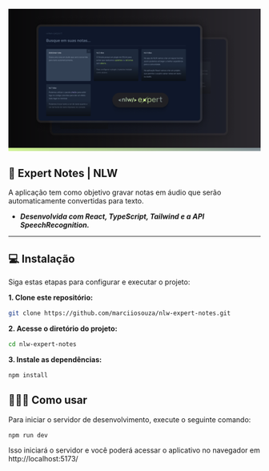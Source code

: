 ![Cover](./.github/thumbnail.png)

## 🚀 Expert Notes | NLW

A aplicação tem como objetivo gravar notas em áudio que serão automaticamente convertidas para texto.

- **_Desenvolvida com React, TypeScript, Tailwind e a API SpeechRecognition._**

---

## 💻 Instalação

Siga estas etapas para configurar e executar o projeto:

**1. Clone este repositório:**

```bash
git clone https://github.com/marciiosouza/nlw-expert-notes.git
```

**2. Acesse o diretório do projeto:**

```bash
cd nlw-expert-notes
```

**3. Instale as dependências:**

```bash
npm install
```

## 👨🏽‍💻 Como usar

Para iniciar o servidor de desenvolvimento, execute o seguinte comando:

```bash
npm run dev
```

Isso iniciará o servidor e você poderá acessar o aplicativo no navegador em http://localhost:5173/

